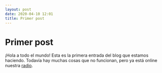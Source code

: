 ```yaml
---
layout: post
date: 2020-04-10 12:01
title: Primer post
---
```

# Primer post
¡Hola a todo el mundo! Esta es la primera entrada del blog que estamos haciendo. Todavía hay muchas cosas que no funcionan, pero ya está online nuestra [radio](radio/).



